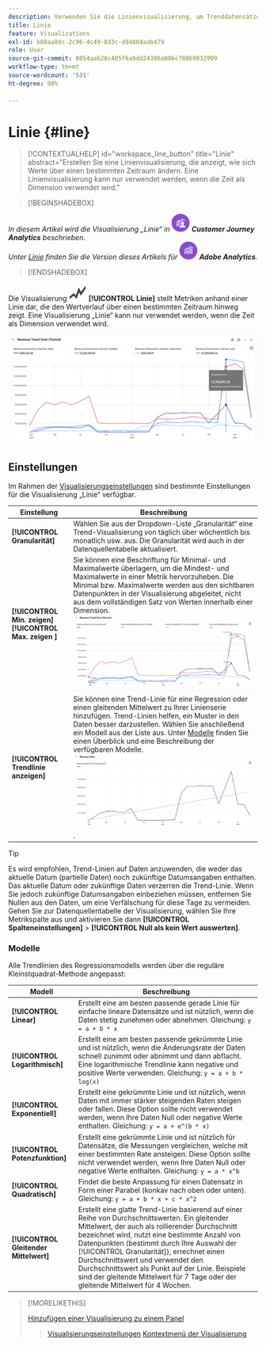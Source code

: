 ```yaml
---
description: Verwenden Sie die Linienvisualisierung, um Trenddatensätze (zeitbasierte) darzustellen.
title: Linie
feature: Visualizations
exl-id: b68aa8dc-2c96-4c49-8d3c-d94804aab479
role: User
source-git-commit: 8054aab28c405f6a9dd24306a086c78069032999
workflow-type: tm+mt
source-wordcount: '531'
ht-degree: 98%

---
```


# Linie {#line}

<!-- markdownlint-disable MD034 -->

>[!CONTEXTUALHELP]
>id="workspace_line_button"
>title="Linie"
>abstract="Erstellen Sie eine Linienvisualisierung, die anzeigt, wie sich Werte über einen bestimmten Zeitraum ändern. Eine Linienvisualisierung kann nur verwendet werden, wenn die Zeit als Dimension verwendet wird."

<!-- markdownlint-enable MD034 -->


>[!BEGINSHADEBOX]

_In diesem Artikel wird die Visualisierung „Linie“ in_ ![CustomerJourneyAnalytics](/help/assets/icons/CustomerJourneyAnalytics.svg) _**Customer Journey Analytics** beschrieben._<br/>_Unter [Linie](https://experienceleague.adobe.com/de/docs/analytics/analyze/analysis-workspace/visualizations/line) finden Sie die Version dieses Artikels für_ ![AdobeAnalytics](/help/assets/icons/AdobeAnalytics.svg) _**Adobe Analytics**._

>[!ENDSHADEBOX]


Die Visualisierung ![GraphTrend](/help/assets/icons/GraphTrend.svg) **[!UICONTROL Linie]** stellt Metriken anhand einer Linie dar, die den Wertverlauf über einen bestimmten Zeitraum hinweg zeigt. Eine Visualisierung „Linie“ kann nur verwendet werden, wenn die Zeit als Dimension verwendet wird.

![Linienvisualisierung](assets/line-viz.png)


## Einstellungen

Im Rahmen der [Visualisierungseinstellungen](freeform-analysis-visualizations.md#settings) sind bestimmte Einstellungen für die Visualisierung „Linie“ verfügbar.

| Einstellung | Beschreibung |
|---|---|
| **[!UICONTROL Granularität]** | Wählen Sie aus der Dropdown-Liste „Granularität“ eine Trend-Visualisierung von täglich über wöchentlich bis monatlich usw. aus. Die Granularität wird auch in der Datenquellentabelle aktualisiert. |
| **[!UICONTROL Min. zeigen]** <br/>**[!UICONTROL Max. zeigen ]** | Sie können eine Beschriftung für Minimal- und Maximalwerte überlagern, um die Mindest- und Maximalwerte in einer Metrik hervorzuheben. Die Minimal bzw. Maximalwerte werden aus den sichtbaren Datenpunkten in der Visualisierung abgeleitet, nicht aus dem vollständigen Satz von Werten innerhalb einer Dimension.<br/>![Eine Überlagerung mit der Beschriftung für den Minimal- und Maximalwert](assets/min-max-labels.png) |
| **[!UICONTROL Trendlinie anzeigen]** | Sie können eine Trend-Linie für eine Regression oder einen gleitenden Mittelwert zu Ihrer Linienserie hinzufügen. Trend-Linien helfen, ein Muster in den Daten besser darzustellen. Wählen Sie anschließend ein Modell aus der Liste aus. Unter [Modelle](#models) finden Sie einen Überblick und eine Beschreibung der verfügbaren Modelle.<br/>![Lineare Trend-Linie](assets/show-linear-trendline.png). |

>[!TIP]
>
>Es wird empfohlen, Trend-Linien auf Daten anzuwenden, die weder das aktuelle Datum (partielle Daten) noch zukünftige Datumsangaben enthalten. Das aktuelle Datum oder zukünftige Daten verzerren die Trend-Linie. Wenn Sie jedoch zukünftige Datumsangaben einbeziehen müssen, entfernen Sie Nullen aus den Daten, um eine Verfälschung für diese Tage zu vermeiden. Gehen Sie zur Datenquellentabelle der Visualisierung, wählen Sie Ihre Metrikspalte aus und aktivieren Sie dann **[!UICONTROL Spalteneinstellungen]** > **[!UICONTROL Null als kein Wert auswerten]**.



### Modelle

Alle Trendlinien des Regressionsmodells werden über die reguläre Kleinstquadrat-Methode angepasst:

| Modell | Beschreibung |
| --- | --- |
| **[!UICONTROL Linear]** | Erstellt eine am besten passende gerade Linie für einfache lineare Datensätze und ist nützlich, wenn die Daten stetig zunehmen oder abnehmen. Gleichung: `y = a + b * x` |
| **[!UICONTROL Logarithmisch]** | Erstellt eine am besten passende gekrümmte Linie und ist nützlich, wenn die Änderungsrate der Daten schnell zunimmt oder abnimmt und dann abflacht. Eine logarithmische Trendlinie kann negative und positive Werte verwenden. Gleichung: `y = a + b * log(x)` |
| **[!UICONTROL Exponentiell]** | Erstellt eine gekrümmte Linie und ist nützlich, wenn Daten mit immer stärker steigenden Raten steigen oder fallen. Diese Option sollte nicht verwendet werden, wenn Ihre Daten Null oder negative Werte enthalten. Gleichung: `y = a + e^(b * x)` |
| **[!UICONTROL Potenzfunktion]** | Erstellt eine gekrümmte Linie und ist nützlich für Datensätze, die Messungen vergleichen, welche mit einer bestimmten Rate ansteigen. Diese Option sollte nicht verwendet werden, wenn Ihre Daten Null oder negative Werte enthalten. Gleichung: `y = a * x^b` |
| **[!UICONTROL Quadratisch]** | Findet die beste Anpassung für einen Datensatz in Form einer Parabel (konkav nach oben oder unten). Gleichung: `y = a + b * x + c * x^2` |
| **[!UICONTROL Gleitender Mittelwert]** | Erstellt eine glatte Trend-Linie basierend auf einer Reihe von Durchschnittswerten. Ein gleitender Mittelwert, der auch als rollierender Durchschnitt bezeichnet wird, nutzt eine bestimmte Anzahl von Datenpunkten (bestimmt durch Ihre Auswahl der [!UICONTROL Granularität]), errechnet einen Durchschnittswert und verwendet den Durchschnittswert als Punkt auf der Linie. Beispiele sind der gleitende Mittelwert für 7 Tage oder der gleitende Mittelwert für 4 Wochen. |

>[!MORELIKETHIS]
>
>[Hinzufügen einer Visualisierung zu einem Panel](/help/analysis-workspace/visualizations/freeform-analysis-visualizations.md#add-visualizations-to-a-panel)
>>[Visualisierungseinstellungen](/help/analysis-workspace/visualizations/freeform-analysis-visualizations.md#settings)
>>[Kontextmenü der Visualisierung](/help/analysis-workspace/visualizations/freeform-analysis-visualizations.md#context-menu)
>

